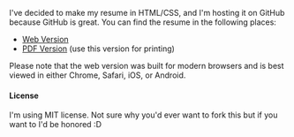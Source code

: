 I've decided to make my resume in HTML/CSS, and I'm hosting it on GitHub
because GitHub is great.  You can find the resume in the following places:

* [Web Version](http://sjelin.github.io/resume)
* [PDF Version](http://sjelin.github.io/resume/Martin%20Samuel%20Jelin%27s%20Resume.pdf) (use this version for printing)

Please note that the web version was built for modern browsers and is best
viewed in either Chrome, Safari, iOS, or Android.

#### License

I'm using MIT license.  Not sure why you'd ever want to fork this but if you
want to I'd be honored :D
